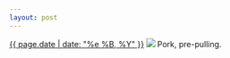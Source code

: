 ```yaml
---
layout: post
---
```


<p>
  <time><a href="/394">{{ page.date | date: "%e %B, %Y" }}</a></time>
  <a href="/394"><img src="{{ site.assets_url }}/394.jpg"/></a>
  <span>Pork, pre-pulling.</span>
</p>
